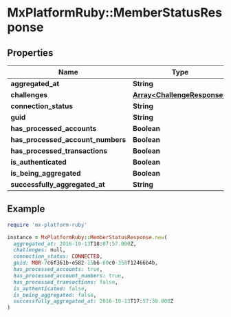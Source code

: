 # MxPlatformRuby::MemberStatusResponse

## Properties

| Name | Type | Description | Notes |
| ---- | ---- | ----------- | ----- |
| **aggregated_at** | **String** |  | [optional] |
| **challenges** | [**Array&lt;ChallengeResponse&gt;**](ChallengeResponse.md) |  | [optional] |
| **connection_status** | **String** |  | [optional] |
| **guid** | **String** |  | [optional] |
| **has_processed_accounts** | **Boolean** |  | [optional] |
| **has_processed_account_numbers** | **Boolean** |  | [optional] |
| **has_processed_transactions** | **Boolean** |  | [optional] |
| **is_authenticated** | **Boolean** |  | [optional] |
| **is_being_aggregated** | **Boolean** |  | [optional] |
| **successfully_aggregated_at** | **String** |  | [optional] |

## Example

```ruby
require 'mx-platform-ruby'

instance = MxPlatformRuby::MemberStatusResponse.new(
  aggregated_at: 2016-10-13T18:07:57.000Z,
  challenges: null,
  connection_status: CONNECTED,
  guid: MBR-7c6f361b-e582-15b6-60c0-358f12466b4b,
  has_processed_accounts: true,
  has_processed_account_numbers: true,
  has_processed_transactions: false,
  is_authenticated: false,
  is_being_aggregated: false,
  successfully_aggregated_at: 2016-10-13T17:57:38.000Z
)
```

